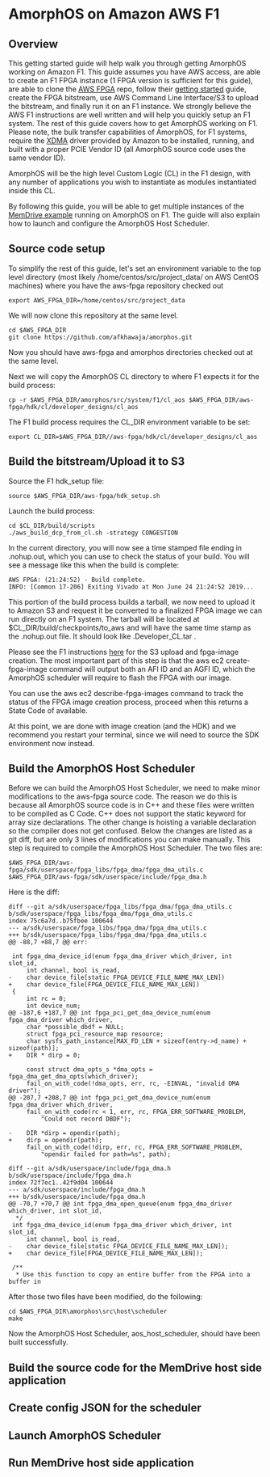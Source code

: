 # AmorphOS on Amazon AWS F1

## Overview

This getting started guide will help walk you through getting AmorphOS working on Amazon F1. This guide assumes you have AWS access, are able to create an F1 FPGA instance (1 FPGA version is sufficient for this guide), are able to clone the
[AWS FPGA](https://github.com/aws/aws-fpga) repo, follow their [getting started](https://github.com/aws/aws-fpga#gettingstarted) guide, create the FPGA bitstream, use AWS Command Line Interface/S3 to upload the bitstream, and finally run 
it on an F1 instance. We strongly believe the AWS F1 instructions are well written and will help you quickly setup an F1 system. The rest of this guide covers how to get AmorphOS working on F1. Please note, the bulk transfer capabilities of AmorphOS,
for F1 systems, require the [XDMA](https://github.com/aws/aws-fpga/blob/master/sdk/linux_kernel_drivers/xdma/xdma_install.md) driver provided by Amazon to be installed, running, and built with a proper PCIE Vendor ID (all AmorphOS source code uses 
the same vendor ID).

AmorphOS will be the high level Custom Logic (CL) in the F1 design, with any number of applications you wish to instantiate as modules
instantiated inside this CL.

By following this guide, you will be able to get multiple instances of the [MemDrive example](https://github.com/afkhawaja/amorphos/tree/master/example/memdrive) running on AmorphOS on F1. The guide will also explain how to launch and configure
the AmorphOS Host Scheduler.

## Source code setup

To simplify the rest of this guide, let's set an environment variable to the top level directory (most likely 
/home/centos/src/project_data/ on AWS CentOS machines) where you have the aws-fpga repository
checked out

```
export AWS_FPGA_DIR=/home/centos/src/project_data
```

We will now clone this repository at the same level.

```
cd $AWS_FPGA_DIR
git clone https://github.com/afkhawaja/amorphos.git
```

Now you should have aws-fpga and amorphos directories checked out at the same level.

Next we will copy the AmorphOS CL directory to where F1 expects it for the build process:

```
cp -r $AWS_FPGA_DIR/amorphos/src/system/f1/cl_aos $AWS_FPGA_DIR/aws-fpga/hdk/cl/developer_designs/cl_aos
```

The F1 build process requires the CL_DIR environment variable to be set:

```
export CL_DIR=$AWS_FPGA_DIR//aws-fpga/hdk/cl/developer_designs/cl_aos
```


## Build the bitstream/Upload it to S3

Source the F1 hdk_setup file:

```
source $AWS_FPGA_DIR/aws-fpga/hdk_setup.sh
```

Launch the  build process:

```
cd $CL_DIR/build/scripts
./aws_build_dcp_from_cl.sh -strategy CONGESTION
```
In the current directory, you will now see a time stamped file ending in .nohup.out, which you can use to check the status of your
build. You will see a message like this when the build is complete:

```
AWS FPGA: (21:24:52) - Build complete.
INFO: [Common 17-206] Exiting Vivado at Mon June 24 21:24:52 2019...
```
This portion of the build process builds a tarball, we now need to upload it to Amazon S3 and request it be converted  to a finalized
FPGA image we can run directly on an F1 system. The tarball will be located at $CL_DIR/build/checkpoints/to_aws and will have the
same time stamp as the .nohup.out file. It should look like <time-stamp>.Developer_CL.tar .

Please see the F1 instructions [here](https://github.com/aws/aws-fpga/tree/master/hdk#step3) for the S3 upload and fpga-image creation.
The most important part of this step is that the aws ec2 create-fpga-image command will output both an AFI ID and an AGFI ID, which the
AmorphOS scheduler will require to flash the FPGA with our image.

You can use the aws ec2 describe-fpga-images command to track the status of the FPGA image creation process, proceed when this returns a
State Code of available.

At this point, we are done with image creation (and the HDK) and we recommend you restart your terminal, since we will need to source
the SDK environment now instead.

## Build the AmorphOS Host Scheduler

Before we can build the AmorphOS Host Scheduler, we need to make minor modifications to the aws-fpga source code. The reason we do this
is because all AmorphOS source code is in C++ and these files were written to be compiled as C Code. C++ does not support the static
keyword for array size declarations. The other change is hoisting a variable declaration so the compiler does not get confused. Below
the changes are listed as a git diff, but are only 3 lines of modifications you can make manually. This step is required to
compile the AmorphOS Host Scheduler. The two files are:

```
$AWS_FPGA_DIR/aws-fpga/sdk/userspace/fpga_libs/fpga_dma/fpga_dma_utils.c
$AWS_FPGA_DIR/aws-fpga/sdk/userspace/include/fpga_dma.h
```

Here is the diff:

```
diff --git a/sdk/userspace/fpga_libs/fpga_dma/fpga_dma_utils.c b/sdk/userspace/fpga_libs/fpga_dma/fpga_dma_utils.c
index 75c6a7d..b75fbee 100644
--- a/sdk/userspace/fpga_libs/fpga_dma/fpga_dma_utils.c
+++ b/sdk/userspace/fpga_libs/fpga_dma/fpga_dma_utils.c
@@ -88,7 +88,7 @@ err:

 int fpga_dma_device_id(enum fpga_dma_driver which_driver, int slot_id,
     int channel, bool is_read,
-    char device_file[static FPGA_DEVICE_FILE_NAME_MAX_LEN])
+    char device_file[FPGA_DEVICE_FILE_NAME_MAX_LEN])
 {
     int rc = 0;
     int device_num;
@@ -187,6 +187,7 @@ int fpga_pci_get_dma_device_num(enum fpga_dma_driver which_driver,
     char *possible_dbdf = NULL;
     struct fpga_pci_resource_map resource;
     char sysfs_path_instance[MAX_FD_LEN + sizeof(entry->d_name) + sizeof(path)];
+    DIR * dirp = 0;

     const struct dma_opts_s *dma_opts = fpga_dma_get_dma_opts(which_driver);
     fail_on_with_code(!dma_opts, err, rc, -EINVAL, "invalid DMA driver");
@@ -207,7 +208,7 @@ int fpga_pci_get_dma_device_num(enum fpga_dma_driver which_driver,
     fail_on_with_code(rc < 1, err, rc, FPGA_ERR_SOFTWARE_PROBLEM,
         "Could not record DBDF");

-    DIR *dirp = opendir(path);
+    dirp = opendir(path);
     fail_on_with_code(!dirp, err, rc, FPGA_ERR_SOFTWARE_PROBLEM,
         "opendir failed for path=%s", path);

diff --git a/sdk/userspace/include/fpga_dma.h b/sdk/userspace/include/fpga_dma.h
index 72f7ec1..42f9d04 100644
--- a/sdk/userspace/include/fpga_dma.h
+++ b/sdk/userspace/include/fpga_dma.h
@@ -70,7 +70,7 @@ int fpga_dma_open_queue(enum fpga_dma_driver which_driver, int slot_id,
  */
 int fpga_dma_device_id(enum fpga_dma_driver which_driver, int slot_id,
     int channel, bool is_read,
-    char device_file[static FPGA_DEVICE_FILE_NAME_MAX_LEN]);
+    char device_file[FPGA_DEVICE_FILE_NAME_MAX_LEN]);

 /**
  * Use this function to copy an entire buffer from the FPGA into a buffer in

```

After those two files have been modified, do the following:

```
cd $AWS_FPGA_DIR\amorphos\src\host\scheduler
make
```

Now the AmorphOS Host Scheduler, aos_host_scheduler, should have been built successfully.

## Build the source code for the MemDrive host side application



## Create config JSON for the scheduler

## Launch AmorphOS Scheduler

## Run MemDrive host side application
